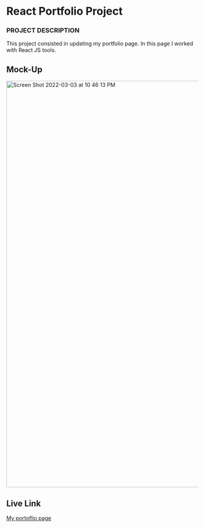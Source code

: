 # React Portfolio Project

### PROJECT DESCRIPTION

This project consisted in updating my portfolio page.
In this page I worked with React JS tools.

## Mock-Up

<img width="1063" alt="Screen Shot 2022-03-03 at 10 46 13 PM" src="https://user-images.githubusercontent.com/90168071/156695589-242c9a80-8587-4bc4-92c0-2a93e27d09b2.png">



## Live Link
 [My portoflio page](https://vesc.dev/)

